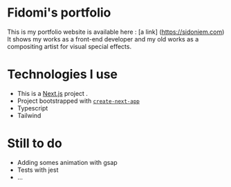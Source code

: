 # Fidomi's portfolio

This is my portfolio website is available here : [a link] (https://sidoniem.com)
It shows my works as a front-end developer and my old works as a compositing artist for visual special effects.

# Technologies I use

-   This is a [Next.js](https://nextjs.org/) project .
-   Project bootstrapped with [`create-next-app`](https://github.com/vercel/next.js/tree/canary/packages/create-next-app)
-   Typescript
-   Tailwind

# Still to do

-   Adding somes animation with gsap
-   Tests with jest
-   ...
